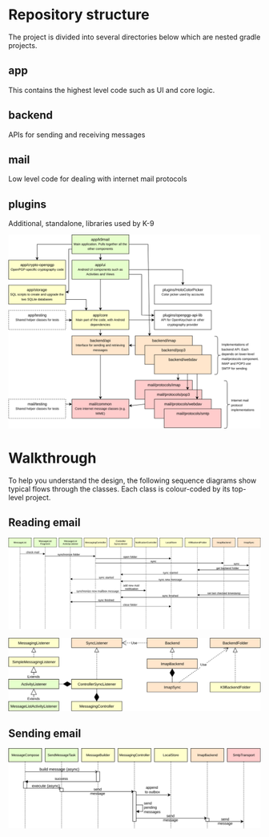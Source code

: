 # Repository structure

The project is divided into several directories below which are nested gradle projects.

## app

This contains the highest level code such as UI and core logic.

## backend

APIs for sending and receiving messages

## mail

Low level code for dealing with internet mail protocols

## plugins

Additional, standalone, libraries used by K-9

![modules](Modules.png)

# Walkthrough

To help you understand the design, the following sequence diagrams show typical flows through the
classes. Each class is colour-coded by its top-level project. 

## Reading email

![read email sequence](ReadEmail.png)

![read email classes](ReadEmailClasses.png)

## Sending email

![send email sequence](SendEmail.png)
